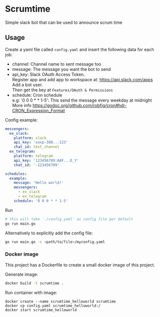 # Scrumtime
Simple slack bot that can be used to announce scrum time

## Usage

Create a yaml file called `config.yaml` and insert the following data for each job:

* channel: Channel name to sent message too
* message: The message you want the bot to send
* api_key: Slack OAuth Access Token.  
Register app and add app to workspace at: https://api.slack.com/apps  
Add a bot user.  
Then get the key at `Features/OAuth & Permissions`  
* schedule: Cron schedule  
    e.g: '0 0 0 * * 1-5': This send the message every weekday at midnight  
    More info https://godoc.org/github.com/robfig/cron#hdr-CRON_Expression_Format

Config example:

```yaml
messengers:
  ex_slack:
    platform: slack
    api_key: 'xoxp-388...123'
    chat_id: test_channel
  ex_telegram:
    platform: telegram
    api_key: '123456789:AAF...E_Y'
    chat_id: '-123456789'

schedules:
  example:
    message: 'Hello world!'
    messengers:
      - ex_slack
      - ex_telegram
    schedule: '0 0 0 * * 1-5'
```

Run
```sh
# this will take `./config.yaml` as config file per default
go run main.go
```

Alternatively to explicitly add the config file:
```sh
go run main.go -c <path/to/file>/myconfig.yaml
```

### Docker image

This project has a Dockerfile to create a small docker image of this project.

Generate image:
```sh
docker build -t scrumtime .
```

Run container with image:
```
docker create --name scrumtime_helloworld scrumtime
docker cp config.yaml scrumtime_helloworld:/
docker start scrumtime_helloworld
```
